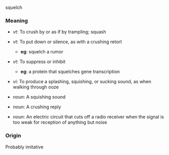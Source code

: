squelch
### Meaning
+ _vt_: To crush by or as if by trampling; squash
+ _vt_: To put down or silence, as with a crushing retort
    + __eg__: squelch a rumor
+ _vt_: To suppress or inhibit
    + __eg__: a protein that squelches gene transcription
+ _vi_: To produce a splashing, squishing, or sucking sound, as when walking through ooze

+ _noun_: A squishing sound
+ _noun_: A crushing reply
+ _noun_: An electric circuit that cuts off a radio receiver when the signal is too weak for reception of anything but noise

### Origin

Probably imitative
